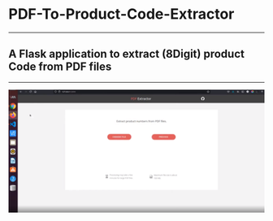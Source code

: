 # PDF-To-Product-Code-Extractor

----
## A Flask application to extract (8Digit) product Code from PDF files

----

<img src="https://raw.githubusercontent.com/RaihanEXE99/PDF-To-Product-Code-Extractor/main/Pdf2ProductCodeExtractor.png" />
